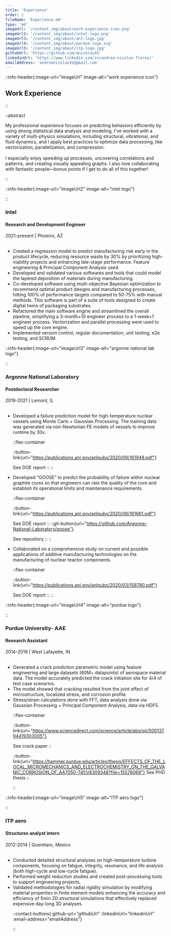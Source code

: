 ```yaml
---
title: 'Experience'
order: 2
fileName: 'Experience.md'
type: 'md'
imageUrl: '/content_img/about/work-experience-icon.png'
imageUrl2: '/content_img/about/intel-logo.png'
imageUrl3: '/content_img/about/anl-logo.jpg'
imageUrl4: '/content_img/about/purdue-logo.svg'
imageUrl5: '/content_img/about/itp-logo.jpg'
githubUrl: 'https://github.com/anicolas91'
linkedinUrl: 'https://www.linkedin.com/in/andrea-nicolas-flores/'
emailAddress: 'andreanicolas91@gmail.com'
---
```


::info-header{:image-url="imageUrl" image-alt="work experience icon"}


## Work Experience

::

::abstract

My professional experience focuses on predicting behaviors efficiently by using strong statistical data analysis and modeling. I've worked with a variety of multi-physics simulations, including structural, vibrational, and fluid dynamics, and I apply best practices to optimize data processing, like vectorization, parallelization, and compression.
<br></br>
I especially enjoy speeding up processes, uncovering correlations and patterns, and creating visually appealing graphs. I also love collaborating with fantastic people—bonus points if I get to do all of this together!

::

::info-header{:image-url="imageUrl2" image-alt="intel logo"}

::

### Intel
#### Research and Development Engineer
2021-present | Phoenix, AZ
<br></br>
<ul class="mcl-list mcl-list-warning mb-md">
  <li>Created a regression model to predict manufacturing risk early in the product lifecycle, reducing resource waste by 30% by prioritizing high-viability projects and enhancing late-stage performance. Feature engineering & Principal Component Analysis used. </li>
  <li>Developed and validated various softwares and tools that could model the layered deposition of materials during manufacturing.</li>
  <li>Co-developed software using multi-objective Bayesian optimization to recommend optimal product designs and manufacturing processes, hitting 100% of performance targets compared to 50-75% with manual methods. This software is part of a suite of tools designed to create digital twins of packaging substrates.</li>
  <li>Refactored the main software engine and streamlined the overall pipeline, simplifying a 3-month+10 engineer process to a 1-week+1 engineer process. Vectorization and parallel processing were used to speed up the core engine. </li>
  <li>Implemented version control, regular documentation, unit testing, e2e testing, and SCRUM.</li>
</ul>

::info-header{:image-url="imageUrl3" image-alt="argonne national lab logo"}

::

### Argonne National Laboratory
#### Postdoctoral Researcher
2019-2021 | Lemont, IL
<br></br>
<ul class="mcl-list mcl-list-warning mb-md">
  <li> Developed a failure prediction model for high-temperature nuclear vessels using Monte Carlo + Gaussian Processing. The training data was generated via non-Newtonian FE models of vessels to improve runtime by 30x. </li>

  ::flex-container

  ::button-link{url="https://publications.anl.gov/anlpubs/2020/09/161948.pdf"}

  See DOE report
  ::
  ::

  <li>Developed “GOOSE” to predict the probability of failure within nuclear graphite cores so that engineers can rate the quality of the core and establish its operational limits and maintenance requirements. </li>

  ::flex-container

  ::button-link{url="https://publications.anl.gov/anlpubs/2020/08/161661.pdf"}

  See DOE report
  ::
  ::git-button{url="https://github.com/Argonne-National-Laboratory/goose"}

  See repository
  ::
  ::

  <li> Collaborated on a comprehensive study on current and possible applications of additive manufacturing technologies on the manufacturing of nuclear reactor components. </li>

  ::flex-container

  ::button-link{url="https://publications.anl.gov/anlpubs/2020/03/158780.pdf"}

  See DOE report
  ::
  ::


</ul>


::info-header{:image-url="imageUrl4" image-alt="purdue logo"}

::

### Purdue University- AAE
#### Research Assistant
2014-2019 | West Lafayette, IN
<br></br>
<ul class="mcl-list mcl-list-warning mb-md">
  <li> Generated a crack prediction parametric model using feature engineering and large datasets (60M+ datapoints) of aerospace material data. The model accurately predicted the crack initiation site for 4/4 of test case scenarios. </li>
  <li> The model showed that cracking resulted from the joint effect of microstructure, localized stress, and corrosion profile.</li>
  <li> Stress/strain calculations done with FFT, data analysis done via Gaussian Processing + Principal Component Analysis, data via HDF5. </li>

  ::flex-container

  ::button-link{url="https://www.sciencedirect.com/science/article/abs/pii/S0013794419303005"}

  See crack paper
  ::

  ::button-link{url="https://hammer.purdue.edu/articles/thesis/EFFECTS_OF_THE_LOCAL_MICROMECHANICS_AND_ELECTROCHEMISTRY_ON_THE_GALVANIC_CORROSION_OF_AA7050-7451/8309348?file=15578069"}
  See PHD thesis
  ::

  ::

</ul>

::info-header{:image-url="imageUrl5" image-alt="ITP aero logo"}

::

### ITP aero
#### Structures analyst intern
2012-2014 | Queretaro, Mexico
<br></br>
<ul class="mcl-list mcl-list-warning mb-md">
  <li> Conducted detailed structural analyses on high-temperature turbine components, focusing on fatigue, integrity, resonance, and life analysis (both high-cycle and low-cycle fatigue). </li>
  <li> Performed weight reduction studies and created post-processing tools to support engineering projects. </li>
  <li> Validated methodologies for radial rigidity simulation by modifying material properties in finite element models enhancing the accuracy and efficiency of 5min 2D structural simulations that effectively replaced expensive day-long 3D analyses.</li>

::contact-buttons{:github-url="githubUrl" :linkedinUrl="linkedinUrl" :email-address="emailAddress"}

::
